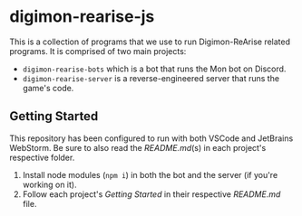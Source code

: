 # digimon-rearise-js

This is a collection of programs that we use to run Digimon-ReArise related programs. It is comprised of two main projects:

  * `digimon-rearise-bots` which is a bot that runs the Mon bot on Discord.
  * `digimon-rearise-server` is a reverse-engineered server that runs the game's code.
  
## Getting Started

This repository has been configured to run with both VSCode and JetBrains WebStorm. Be sure to also read the *README.md*(s) in each project's respective folder.

1. Install node modules (`npm i`) in both the bot and the server (if you're working on it).
2. Follow each project's *Getting Started* in their respective *README.md* file.